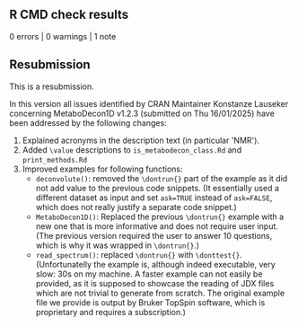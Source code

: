
## R CMD check results

0 errors | 0 warnings | 1 note

## Resubmission

This is a resubmission.

In this version all issues identified by CRAN Maintainer Konstanze Lauseker concerning MetaboDecon1D v1.2.3 (submitted on Thu 16/01/2025) have been addressed by the following changes:

1. Explained acronyms in the description text (in particular 'NMR').
2. Added `\value` descriptions to `is_metabodecon_class.Rd` and `print_methods.Rd`
3. Improved examples for following functions:
   - `deconvolute()`: removed the `\dontrun{}` part of the example as it did not add value to the previous code snippets. (It essentially used a different dataset as input and set `ask=TRUE` instead of `ask=FALSE`, which does not really justify a separate code snippet.)
   - `MetaboDecon1D()`: Replaced the previous `\dontrun{}` example with a new one that is more informative and does not require user input. (The previous version required the user to answer 10 questions, which is why it was wrapped in `\dontrun{}`.)
   - `read_spectrum()`: replaced `\dontrun{}` with `\donttest{}`. (Unfortunatelly the example is, although indeed executable, very slow: 30s on my machine. A faster example can not easily be provided, as it is supposed to showcase the reading of JDX files which are not trivial to generate from scratch. The original example file we provide is output by Bruker TopSpin software, which is proprietary and requires a subscription.)
